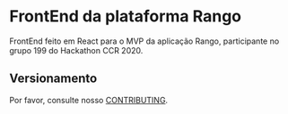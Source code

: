 # FrontEnd da plataforma Rango

FrontEnd feito em React para o MVP da aplicação Rango, participante no grupo 199 do Hackathon CCR 2020.

## Versionamento

Por favor, consulte nosso [CONTRIBUTING](CONTRIBUTING.md).
